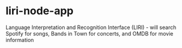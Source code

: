 # liri-node-app
Language Interpretation and Recognition Interface (LIRI) - will search Spotify for songs, Bands in Town for concerts, and OMDB for movie information
